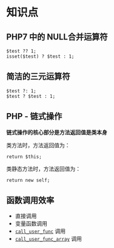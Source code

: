 # 知识点

## PHP7 中的 NULL合并运算符

```
$test ?? 1;
isset($test) ? $test : 1;
```

## 简洁的三元运算符

```
$test ?: 1;
$test ? $test : 1;
```

## PHP - 链式操作

**链式操作的核心部分是方法返回值是类本身**

类方法时，方法返回值为：

`return $this;`

类静态方法时，方法返回值为：

`return new self;`

## 函数调用效率

- 直接调用
- 变量函数调用
- [`call_user_func`](function#call_user_func) 调用
- [`call_user_func_array`](function#call_user_func_array) 调用
